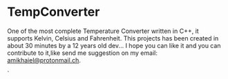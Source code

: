 # TempConverter
One of the most complete Temperature Converter written in C++, it supports Kelvin, Celsius and Fahrenheit.
This projects has been created in about 30 minutes by a 12 years old dev...
I hope you can like it and you can contribute to it,like send me suggestion on my email: amikhaiel@protonmail.ch.

`
